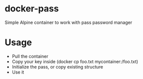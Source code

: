 # docker-pass

Simple Alpine container to work with pass password manager

# Usage

- Pull the container
- Copy your key inside (docker cp foo.txt mycontainer:/foo.txt)
- Initialize the pass, or copy existing structure
- Use it
